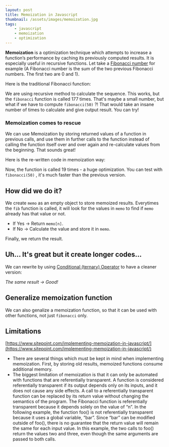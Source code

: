 ```yaml
---
layout: post
title: Memoization in Javascript
thumbnail: /assets/images/memoization.jpg
tags:
    - javascript
    - memoization
    - optimization
---
```



**Memoization** is a optimization technique which attempts to increase a function’s performance by caching its previously computed results. It is especially useful in recursive functions. Let take a [Fibonacci number](https://en.wikipedia.org/wiki/Fibonacci_number) for example (A Fibonacci number is the sum of the two previous Fibonacci numbers. The first two are 0 and 1).

Here is the traditional Fibonacci function:

<script src="https://gist.github.com/mikunpham/6f4c2ec6bc79f54dc9209db2d8a13d2a.js"></script>

We are using recursive method to calculate the sequence. This works, but the `fibonacci` function is called 177 times. That's maybe a small number, but what if we have to compute `fibonacci(50)` ?! That would take an insane number of times to calculate and give output result. You can try!


### Memoization comes to rescue

We can use Memoization by storing returned values of a function in previous calls, and use them in further calls to the function instead of calling the function itself over and over again and re-calculate values from the beginning. That sounds great!

Here is the re-written code in memoization way:

<script src="https://gist.github.com/mikunpham/8f46c96ba8e56dbe8ad4ec945c2cfe71.js"></script>

Now, the function is called 19 times - a huge optimization. You can test with `fibonacci(50)`
, it's much faster than the previous version.

## How did we do it? 

We create `memo` as an empty object to store memoized results. Everytimes the `fib` function is called, it will look for the values in `memo` to find if `memo` already has that value or not. 

+ If Yes -> Return `memo[n]`.
+ If No -> Calculate the value and store it in `memo`.

Finally, we return the result.

## Uh... It's great but it create longer codes...

We can rewrite by using [Conditional (ternary) Operator](https://developer.mozilla.org/en/docs/Web/JavaScript/Reference/Operators/Conditional_Operator) to have a cleaner version:

<script src="https://gist.github.com/mikunpham/d733633be3e9e87fc511dcf3fcf0ef0d.js"></script>

_The same result -> Good!_

## Generalize memoization function

We can also genalize a memoization function, so that it can be used with other functions, not just `fibonacci` only.

<script src="https://gist.github.com/mikunpham/1e9108f12883405f4ff3d6cf6913ddbc.js"></script>

## Limitations

[https://www.sitepoint.com/implementing-memoization-in-javascript/](https://www.sitepoint.com/implementing-memoization-in-javascript/)

+ There are several things which must be kept in mind when implementing memoization. First, by storing old results, memoized functions consume additional memory.
+ The biggest limitation of memoization is that it can only be automated with functions that are referentially transparent. A function is considered referentially transparent if its output depends only on its inputs, and it does not cause any side effects.  A call to a referentially transparent function can be replaced by its return value without changing the semantics of the program.  The Fibonacci function is referentially transparent because it depends solely on the value of “n”. In the following example, the function foo() is not referentially transparent because it uses a global variable, “bar”. Since “bar” can be modified outside of foo(), there is no guarantee that the return value will remain the same for each input value. In this example, the two calls to foo() return the values two and three, even though the same arguments are passed to both calls.

<script src="https://gist.github.com/mikunpham/5858d1ea97cefdd0e5b690a42cf9bdc3.js"></script>


